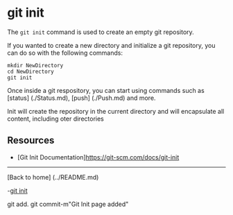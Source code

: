 # git init

The `git init` command is used to create an empty git repository.

If you wanted to create a new directory and initialize a git repository, you can do so with the following commands:
```
mkdir NewDirectory
cd NewDirectory
git init
```
Once inside a git respository, you can start using commands such as
[status] (./Status.md),
[push] (./Push.md)
and more.

Init will create the repository in the current directory and will encapsulate all content, including oter directories

## Resources

- [Git Init Documentation]https://git-scm.com/docs/git-init

---

[Back to home] (../README.md)

-[git init](./Commands/Init.md)

git add.
git commit-m"Git Init page added"
